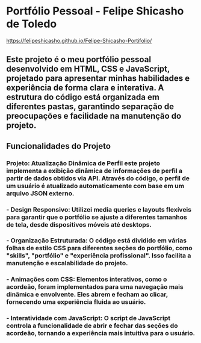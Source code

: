 # Portfólio Pessoal - Felipe Shicasho de Toledo
https://felipeshicasho.github.io/Felipe-Shicasho-Portifolio/
## Este projeto é o meu portfólio pessoal desenvolvido em HTML, CSS e JavaScript, projetado para apresentar minhas habilidades e experiência de forma clara e interativa. A estrutura do código está organizada em diferentes pastas, garantindo separação de preocupações e facilidade na manutenção do projeto.

## Funcionalidades do Projeto
### Projeto: Atualização Dinâmica de Perfil este projeto implementa a exibição dinâmica de informações de perfil a partir de dados obtidos via API. Através do código, o perfil de um usuário é atualizado automaticamente com base em um arquivo JSON externo.


### - Design Responsivo: Utilizei media queries e layouts flexíveis para garantir que o portfólio se ajuste a diferentes tamanhos de tela, desde dispositivos móveis até desktops.
### - Organização Estruturada: O código está dividido em várias folhas de estilo CSS para diferentes seções do portfólio, como "skills", "portfólio" e "experiência profissional". Isso facilita a manutenção e escalabilidade do projeto.
### - Animações com CSS: Elementos interativos, como o acordeão, foram implementados para uma navegação mais dinâmica e envolvente. Eles abrem e fecham ao clicar, fornecendo uma experiência fluida ao usuário.
### - Interatividade com JavaScript: O script de JavaScript controla a funcionalidade de abrir e fechar das seções do acordeão, tornando a experiência mais intuitiva para o usuário.
